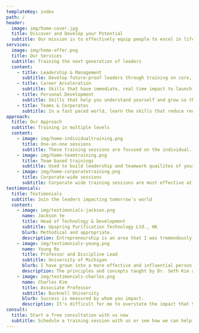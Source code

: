 ```yaml
---
templateKey: index
path: /
header:
  image: img/home-cover.jpg
  title: Discover and Develop your Potential
  subtitle: Our mission is to effectively equip people to excel in life and expand their influence
services:
  image: img/home-offer.png
  title: Our Services
  subtitle: Training the next generation of leaders
  content:
    - title: Leadership & Management
      subtitle: Develop future-proof leaders through training on core, timeless leadership skills
    - title: Career Acceleration
      subtitle: Skills that have immediate, real time impact to launch your career to the next level
    - title: Personal Development
      subtitle: Skills that help you understand yourself and grow so that you can then lead others
    - title: Teams & Corporates
      subtitle: In a fast paced world, learn the skills that reduce redundancy in teams and maximize impact
approach:
  title: Our Approach
  subtitle: Training in multiple levels
  content:
    - image: img/home-individualtraining.png
      title: One-on-one sessions
      subtitle: These training sessions are focused on the individual. It is more effective for training soft skills.
    - image: img/home-teamtraining.png
      title: Team based trainings
      subtitle: Used to build leadership and teamwork quailites of your members to work better as a team.
    - image: img/home-corporatetraining.png
      title: Corporate-wide sessions
      subtitle: Corporate wide training sessions are most effective at instilling and setting corporate culture.
testimonials:
  title: Testimonials
  subtitle: Join the leaders impacting tomorrow's world
  content:
    - image: img/testimonials-jackson.png
      name: Jackson Ye
      title: Head of Technology & Development
      subtitle: Upspring Purification Technology Ltd., HK
      blurb: Methodical and appropriate.
      description: Entrepreneurship is an area that I was tremendously influenced by. Previously, the fear of failure was always something that held me back from pursuing my dreams. From the training I receivedout making them feeling discouraged. Ultimately, it is his oratory prowess, professional yet with a personal touch, perfected into a sublime concoction, which proves so effective in leading many others, like myself, to achieve our high, I learned to overcome that fear by placing my self-worth on something greater than achievements, circumstances or people. Doing so has liberated me to explore new opportunities and endeavors that I never believe was possible.
    - image: img/testimonials-young.png
      name: Young Ro
      title: Professor and Discipline Lead
      subtitle: University of Michigan
      blurb: I have grown into a more effective and influential person as a result.
      description: The principles and concepts taught by Dr. Seth Kim at Globalplex are enriching and transforming. Over the years, I have applied many of them to different spheres of my life - character development, professional occupation, leadership skills, family life, lay ministry, relationships, education - and I have grown into a more effective and influential person as a result.
    - image: img/testimonials-charles.png
      name: Charles Kim
      title: Associate Professor
      subtitle: Bucknell University
      blurb: Success is measured by whom you impact.
      description: It's difficult for me to overstate the impact that Seth Kim has on my life both professionally and personally. Through my formative years in graduate school, Seth was a mentor, teacher, and friend and through his investment in my life, I grew to be a leader. I believe one of the greatest attributes of a leader is that success is measured by whom you impact. As a professor, sometimes this impact is obscured because our greatest legacy is our students and their imprint on the world. That my role is to serve my students so that they would surpass me almost seems counterintuitive, yet I find that it motivates me to faithfulness and diligence.
consult:
  title: Start a free consultation with us now
  subtitle: Schedule a training session with us or see how we can help you and your team reach your full potential.
---
```

